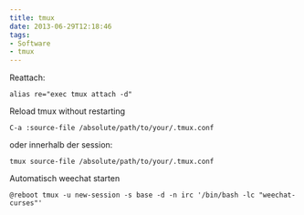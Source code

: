 ```yaml
---
title: tmux
date: 2013-06-29T12:18:46
tags: 
- Software
- tmux
---
```


Reattach:

    alias re="exec tmux attach -d"

Reload tmux without restarting

    C-a :source-file /absolute/path/to/your/.tmux.conf

oder innerhalb der session:

    tmux source-file /absolute/path/to/your/.tmux.conf

Automatisch weechat starten

    @reboot tmux -u new-session -s base -d -n irc '/bin/bash -lc "weechat-curses"'
